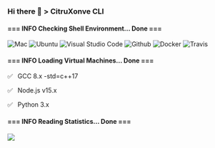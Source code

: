 ### Hi there 👋 > CitruXonve CLI

#### === INFO Checking Shell Environment... Done ===

![Mac](https://img.shields.io/badge/macOS-BigSur-d8d8d8?style=for-the-badge&logo=apple&logoColor=white)
![Ubuntu](https://img.shields.io/badge/Ubuntu-20.04-dd4814?style=for-the-badge&logo=ubuntu&logoColor=white)
![Visual Studio Code](https://img.shields.io/badge/-VS_Code-007aba?style=for-the-badge&logo=visual-studio-code&logoColor=white)
![Github](https://img.shields.io/badge/-Github-success?style=for-the-badge&logo=github&logoColor=white)
![Docker](https://img.shields.io/badge/-Docker-2496ed?style=for-the-badge&logo=Docker&logoColor=white)
![Travis](https://img.shields.io/badge/-travis%20CI-2EB459?style=for-the-badge&logo=travis)

#### === INFO Loading Virtual Machines... Done ===

✅ ⁠ ⁢⁣⁡⁠ GCC 8.x -std=c++17

✅ ⁠ ⁢⁣⁡⁠ Node.js v15.x

✅ ⁠ ⁢⁣⁡⁠ Python 3.x

#### === INFO Reading Statistics... Done ===

![][GitHub Stats]

<!--
![][Top Langs]
![][Wakatime Stats]
-->

[GitHub Stats]: https://github-readme-stats.vercel.app/api?username=CitruXonve&hide=issues,contribs&show_icons=true&theme=cobalt
[Wakatime Stats]: https://github-readme-stats.vercel.app/api/wakatime?username=CitruXonve
[Top Langs]: https://github-readme-stats.vercel.app/api/top-langs/?username=CitruXonve&layout=compact&theme=cobalt

<!--
**CitruXonve/CitruXonve** is a ✨ _special_ ✨ repository because its `README.md` (this file) appears on your GitHub profile.

Here are some ideas to get you started:

- 🔭 I’m currently working on ...
- 🌱 I’m currently learning ...
- 👯 I’m looking to collaborate on ...
- 🤔 I’m looking for help with ...
- 💬 Ask me about ...
- 📫 How to reach me: ...
- 😄 Pronouns: ...
- ⚡ Fun fact: ...
-->

